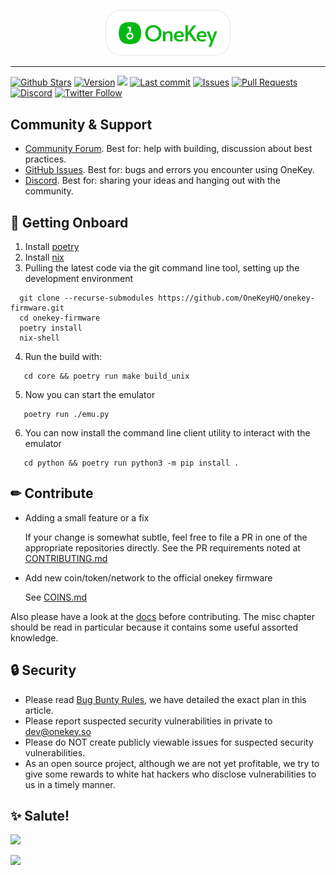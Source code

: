 <p align="center">
<img width="200" src="https://github.com/rayston92/graph_bed/blob/e3b2c938fc5b17d68531f69178908afb16266e6a/img/onekey_logo_badge_border.png?raw=trueg"/>
</p>

---

[![Github Stars](https://img.shields.io/github/stars/OneKeyHQ/firmware?t&logo=github&style=for-the-badge&labelColor=000)](https://github.com/OneKeyHQ/firmware/stargazers)
[![Version](https://img.shields.io/github/release/OneKeyHQ/firmware.svg?style=for-the-badge&labelColor=000)](https://github.com/OneKeyHQ/firmware/releases)
[![](https://img.shields.io/github/contributors-anon/OneKeyHQ/firmware?style=for-the-badge&labelColor=000)](https://github.com/OneKeyHQ/firmware/graphs/contributors)
[![Last commit](https://img.shields.io/github/last-commit/OneKeyHQ/firmware.svg?style=for-the-badge&labelColor=000)](https://github.com/OneKeyHQ/firmware/commits/onekey)
[![Issues](https://img.shields.io/github/issues-raw/OneKeyHQ/firmware.svg?style=for-the-badge&labelColor=000)](https://github.com/OneKeyHQ/firmware/issues?q=is%3Aissue+is%3Aopen)
[![Pull Requests](https://img.shields.io/github/issues-pr-raw/OneKeyHQ/firmware.svg?style=for-the-badge&labelColor=000)](https://github.com/OneKeyHQ/firmware/pulls?q=is%3Apr+is%3Aopen)
[![Discord](https://img.shields.io/discord/868309113942196295?style=for-the-badge&labelColor=000)](https://discord.gg/onekey)
[![Twitter Follow](https://img.shields.io/twitter/follow/OneKeyHQ?style=for-the-badge&labelColor=000)](https://twitter.com/OneKeyHQ)


## Community & Support

- [Community Forum](https://github.com/orgs/OneKeyHQ/discussions). Best for: help with building, discussion about best practices.
- [GitHub Issues](https://github.com/OneKeyHQ/firmware/issues). Best for: bugs and errors you encounter using OneKey.
- [Discord](https://discord.gg/onekey). Best for: sharing your ideas and hanging out with the community.


## 🚀 Getting Onboard

1. Install [poetry](https://python-poetry.org/)
2. Install [nix](https://nixos.org/download.html)
3. Pulling the latest code via the git command line tool,  setting up the development environment

```
  git clone --recurse-submodules https://github.com/OneKeyHQ/onekey-firmware.git
  cd onekey-firmware
  poetry install
  nix-shell
```

4. Run the build with:

```
   cd core && poetry run make build_unix
```

5. Now you can start the emulator

```
   poetry run ./emu.py
```

6. You can now install the command line client utility to interact with the emulator

```
   cd python && poetry run python3 -m pip install .
```

## ✏ Contribute

- Adding a small feature or a fix

  If your change is somewhat subtle, feel free to file a PR in one of the appropriate repositories directly. See the PR requirements noted at [CONTRIBUTING.md](docs/misc/contributing.md)

- Add new coin/token/network to the official onekey firmware

  See [COINS.md](docs/misc/COINS.md)

Also please have a look at the [docs](docs/SUMMARY.md) before contributing. The misc chapter should be read in particular because it contains some useful assorted knowledge.

## 🔒 Security

- Please read [Bug Bunty Rules](https://github.com/OneKeyHQ/app-monorepo/blob/onekey/docs/BUG_RULES.md), we have detailed the exact plan in this article.
- Please report suspected security vulnerabilities in private to dev@onekey.so
- Please do NOT create publicly viewable issues for suspected security vulnerabilities.
- As an open source project, although we are not yet profitable, we try to give some rewards to white hat hackers who disclose vulnerabilities to us in a timely manner.

## ✨ Salute!

[![](https://img.shields.io/github/contributors-anon/OneKeyHQ/firmware?style=for-the-badge&labelColor=000)](https://github.com/OneKeyHQ/firmware/graphs/contributors)

<a href="https://github.com/onekeyhq/firmware/graphs/contributors">
  <img src="https://contrib.rocks/image?repo=onekeyhq/firmware&max=240&columns=24"/>
</a>